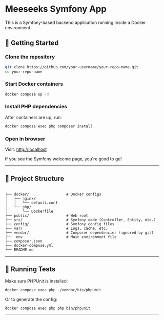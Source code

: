 # Meeseeks Symfony App

This is a Symfony-based backend application running inside a Docker environment.

## 🚀 Getting Started

### Clone the repository

```bash
git clone https://github.com/your-username/your-repo-name.git
cd your-repo-name
```

### Start Docker containers

```bash
docker compose up -d
```

### Install PHP dependencies

After containers are up, run:

```bash
docker compose exec php composer install
```

### Open in browser

Visit: [http://localhost](http://localhost)

If you see the Symfony welcome page, you're good to go!

---

## 🧾 Project Structure

```
.
├── docker/                 # Docker configs
│   ├── nginx/
│   │   └── default.conf
│   └── php/
│       └── Dockerfile
├── public/                 # Web root
├── src/                    # Symfony code (Controller, Entity, etc.)
├── config/                 # Symfony config files
├── var/                    # Logs, cache, etc.
├── vendor/                 # Composer dependencies (ignored by git)
├── .env                    # Main environment file
├── composer.json
├── docker-compose.yml
└── README.md
```

---

## 🧪 Running Tests

Make sure PHPUnit is installed:

```bash
docker compose exec php ./vendor/bin/phpunit
```

Or to generate the config:

```bash
docker compose exec php php bin/phpunit
```

---
